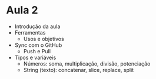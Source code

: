 # Aula 2

- Introdução da aula
- Ferramentas
  - Usos e objetivos
- Sync com o GitHub
  - Push e Pull
- Tipos e variáveis
  - Números: soma, multiplicação, divisão, potenciação
  - String (texto): concatenar, slice, replace, split
